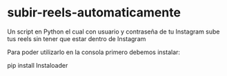 # subir-reels-automaticamente
Un script en Python el cual con usuario y contraseña de tu Instagram sube tus reels sin tener que estar dentro de Instagram

Para poder utilizarlo en la consola primero debemos instalar:

pip install Instaloader

